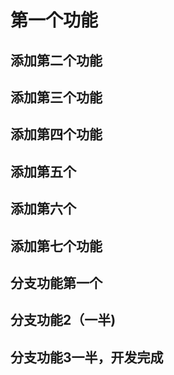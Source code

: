 # 第一个功能

## 添加第二个功能

## 添加第三个功能

## 添加第四个功能

## 添加第五个

## 添加第六个

## 添加第七个功能

## 分支功能第一个

## 分支功能2（一半)

## 分支功能3一半，开发完成

